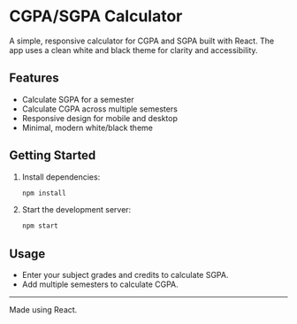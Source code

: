 # CGPA/SGPA Calculator

A simple, responsive calculator for CGPA and SGPA built with React. The app uses a clean white and black theme for clarity and accessibility.

## Features
- Calculate SGPA for a semester
- Calculate CGPA across multiple semesters
- Responsive design for mobile and desktop
- Minimal, modern white/black theme

## Getting Started

1. Install dependencies:
   ```bash
   npm install
   ```
2. Start the development server:
   ```bash
   npm start
   ```

## Usage
- Enter your subject grades and credits to calculate SGPA.
- Add multiple semesters to calculate CGPA.

---

Made using React. 